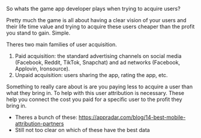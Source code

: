 So whats the game app developer plays when trying to acquire users?

Pretty much the game is all about having a clear vision of your users and their life time value and trying to acquire these users cheaper than the profit you stand to gain. Simple.

Theres two main families of user acquisition.
1. Paid acquisition: the standard advertising channels on social media (Facebook, Reddit, TikTok, Snapchat) and ad networks (Facebook, Applovin, Ironsource).
2. Unpaid acquisition: users sharing the app, rating the app, etc.

Something to really care about is are you paying less to acquire a user than what they bring in. To help with this user attribution is necessary. These help you connect the cost you paid for a specific user to the profit they bring in.
- Theres a bunch of these: https://appradar.com/blog/14-best-mobile-attribution-partners
- Still not too clear on which of these have the best data
